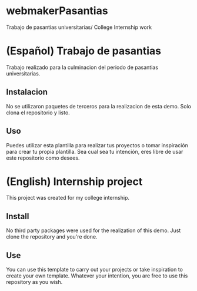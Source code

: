 # webmakerPasantias
Trabajo de pasantias universitarias/ College Internship work

# (Español) Trabajo de pasantias

Trabajo realizado para la culminacion del periodo de pasantias universitarias.

## Instalacion

No se utilizaron paquetes de terceros para la realizacion de esta demo. Solo clona el repositorio y listo.

## Uso

Puedes utilizar esta plantilla para realizar tus proyectos o tomar inspiración para crear tu propia plantilla. Sea cual sea tu intención, eres libre de usar este repositorio como desees.

# (English) Internship project

This project was created for my college internship.

## Install

No third party packages were used for the realization of this demo. Just clone the repository and you're done.

## Use

You can use this template to carry out your projects or take inspiration to create your own template. Whatever your intention, you are free to use this repository as you wish.
